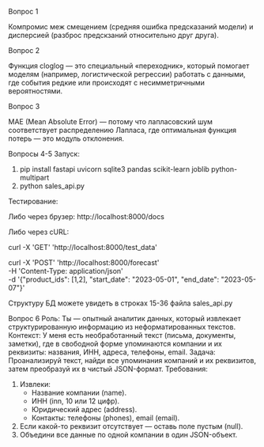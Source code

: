 Вопрос 1

Компромис меж смещением (средняя ошибка предсказаний модели) и дисперсией (разброс предскзаний относительно друг друга).

Вопрос 2

Функция cloglog — это специальный «переходник», который помогает моделям (например, логистической регрессии) работать с данными, где события редкие или происходят с несимметричными вероятностями.

Вопрос 3

MAE (Mean Absolute Error) — потому что лапласовский шум соответствует распределению Лапласа, где оптимальная функция потерь — это модуль отклонения.

Вопросы 4-5
Запуск: 
1) pip install fastapi uvicorn sqlite3 pandas scikit-learn joblib python-multipart
2) python sales_api.py

Тестирование: 

Либо через брузер: http://localhost:8000/docs


Либо через cURL:


curl -X 'GET' 'http://localhost:8000/test_data'


curl -X 'POST' 'http://localhost:8000/forecast' \
-H 'Content-Type: application/json' \
-d '{"product_ids": [1,2], "start_date": "2023-05-01", "end_date": "2023-05-07"}'

Структуру БД можете увидеть в строках 15-36 файла sales_api.py 

Вопрос 6 
Роль:
Ты — опытный аналитик данных, который извлекает структурированную информацию из неформатированных текстов.
Контекст:
У меня есть необработанный текст (письма, документы, заметки), где в свободной форме упоминаются компании и их реквизиты: названия, ИНН, адреса, телефоны, email.
Задача:
Проанализируй текст, найди все упоминания компаний и их реквизитов, затем преобразуй их в чистый JSON-формат.
Требования:
1) Извлеки:
   - Название компании (name).
   - ИНН (inn, 10 или 12 цифр).
   - Юридический адрес (address).
   - Контакты: телефоны (phones), email (email).
2) Если какой-то реквизит отсутствует — оставь поле пустым (null).
3) Объедини все данные по одной компании в один JSON-объект.
